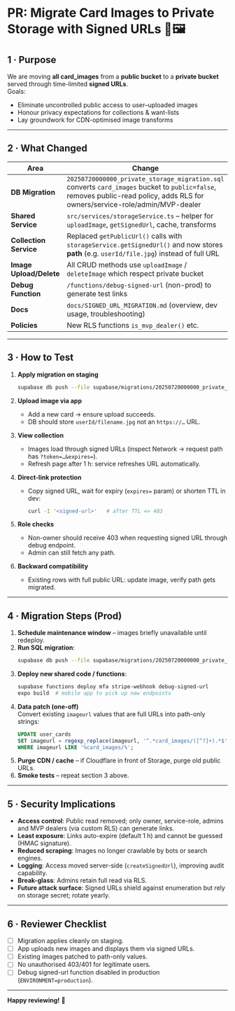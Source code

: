 # PR: Migrate Card Images to Private Storage with Signed URLs 🔐🖼️

## 1 · Purpose

We are moving **all card_images** from a **public bucket** to a **private bucket** served through time-limited **signed URLs**.  
Goals:

* Eliminate uncontrolled public access to user–uploaded images  
* Honour privacy expectations for collections & want-lists  
* Lay groundwork for CDN-optimised image transforms

---

## 2 · What Changed

| Area | Change |
|------|--------|
| **DB Migration** | `20250720000000_private_storage_migration.sql` converts `card_images` bucket to `public=false`, removes public-read policy, adds RLS for owners/service-role/admin/MVP-dealer |
| **Shared Service** | `src/services/storageService.ts` – helper for `uploadImage`, `getSignedUrl`, cache, transforms |
| **Collection Service** | Replaced `getPublicUrl()` calls with `storageService.getSignedUrl()` and now stores **path** (e.g. `userId/file.jpg`) instead of full URL |
| **Image Upload/Delete** | All CRUD methods use `uploadImage` / `deleteImage` which respect private bucket |
| **Debug Function** | `/functions/debug-signed-url` (non-prod) to generate test links |
| **Docs** | `docs/SIGNED_URL_MIGRATION.md` (overview, dev usage, troubleshooting) |
| **Policies** | New RLS functions `is_mvp_dealer()` etc. |

---

## 3 · How to Test

1. **Apply migration on staging**

   ```bash
   supabase db push --file supabase/migrations/20250720000000_private_storage_migration.sql
   ```

2. **Upload image via app**

   * Add a new card → ensure upload succeeds.
   * DB should store `userId/filename.jpg` not an `https://…` URL.

3. **View collection**

   * Images load through signed URLs (inspect Network → request path has `?token=…&expires=`).
   * Refresh page after 1 h: service refreshes URL automatically.

4. **Direct-link protection**

   * Copy signed URL, wait for expiry (`expires=` param) or shorten TTL in dev:
     ```bash
     curl -I '<signed-url>'   # after TTL => 403
     ```
5. **Role checks**

   * Non-owner should receive 403 when requesting signed URL through debug endpoint.
   * Admin can still fetch any path.

6. **Backward compatibility**

   * Existing rows with full public URL: update image, verify path gets migrated.

---

## 4 · Migration Steps (Prod)

1. **Schedule maintenance window** – images briefly unavailable until redeploy.
2. **Run SQL migration**:
   ```bash
   supabase db push --file supabase/migrations/20250720000000_private_storage_migration.sql
   ```
3. **Deploy new shared code / functions**:
   ```bash
   supabase functions deploy mfa stripe-webhook debug-signed-url
   expo build  # mobile app to pick up new endpoints
   ```
4. **Data patch (one-off)**  
   Convert existing `imageurl` values that are full URLs into path-only strings:
   ```sql
   UPDATE user_cards
   SET imageurl = regexp_replace(imageurl, '^.*card_images/([^?]+).*$', '\1')
   WHERE imageurl LIKE '%card_images/%';
   ```
5. **Purge CDN / cache** – if Cloudflare in front of Storage, purge old public URLs.
6. **Smoke tests** – repeat section 3 above.

---

## 5 · Security Implications

* **Access control**: Public read removed; only owner, service-role, admins and MVP dealers (via custom RLS) can generate links.
* **Least exposure**: Links auto-expire (default 1 h) and cannot be guessed (HMAC signature).
* **Reduced scraping**: Images no longer crawlable by bots or search engines.
* **Logging**: Access moved server-side (`createSignedUrl`), improving audit capability.
* **Break-glass**: Admins retain full read via RLS.
* **Future attack surface**: Signed URLs shield against enumeration but rely on storage secret; rotate yearly.

---

## 6 · Reviewer Checklist

- [ ] Migration applies cleanly on staging.
- [ ] App uploads new images and displays them via signed URLs.
- [ ] Existing images patched to path-only values.
- [ ] No unauthorised 403/401 for legitimate users.
- [ ] Debug signed-url function disabled in production (`ENVIRONMENT=production`).

---

**Happy reviewing!** 🎉
